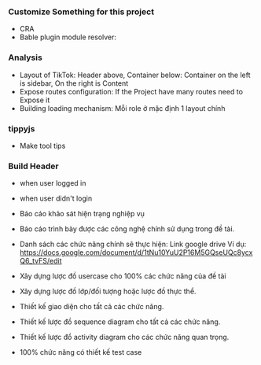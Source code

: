 ### Customize Something for this project
- CRA
- Bable plugin module resolver:

### Analysis 
- Layout of TikTok: Header above, Container below: Container on the left is sidebar, On the right is Content 
- Expose routes configuration: If the Project have many routes need to Expose it
- Building loading mechanism: Mỗi role ở mặc định 1 layout chính

### tippyjs
- Make tool tips

### Build Header
- when user logged in 
- when user didn't login

- Báo cáo khảo sát hiện trạng nghiệp vụ
- Báo cáo trình bày được các công nghệ chính sử dụng trong đề tài. 
- Danh sách các chức năng chính sẽ thực hiện: Link google drive
    Ví dụ: https://docs.google.com/document/d/1tNu10YuU2P16M5GQseUQc8ycxQ6_tvFS/edit
- Xây dựng lược đồ usercase cho 100% các chức năng của đề tài 
- Xây dựng lược đồ lớp/đối tượng hoặc lược đồ thực thể. 
- Thiết kế giao diện cho tất cả các chức năng.
- Thiết kế lược đồ sequence diagram cho tất cả các chức năng.
- Thiết kế lược đồ activity diagram cho các chức năng quan trọng. 
- 100% chức năng có thiết kế test case
